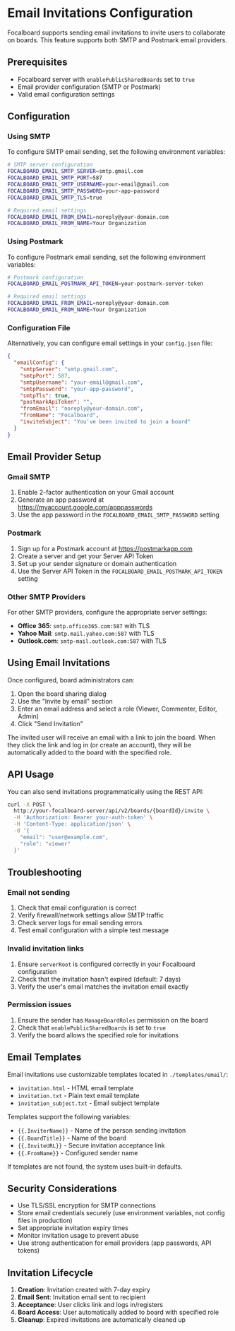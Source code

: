 # Email Invitations Configuration

Focalboard supports sending email invitations to invite users to collaborate on boards. This feature supports both SMTP and Postmark email providers.

## Prerequisites

- Focalboard server with `enablePublicSharedBoards` set to `true`
- Email provider configuration (SMTP or Postmark)
- Valid email configuration settings

## Configuration

### Using SMTP

To configure SMTP email sending, set the following environment variables:

```bash
# SMTP server configuration
FOCALBOARD_EMAIL_SMTP_SERVER=smtp.gmail.com
FOCALBOARD_EMAIL_SMTP_PORT=587
FOCALBOARD_EMAIL_SMTP_USERNAME=your-email@gmail.com
FOCALBOARD_EMAIL_SMTP_PASSWORD=your-app-password
FOCALBOARD_EMAIL_SMTP_TLS=true

# Required email settings
FOCALBOARD_EMAIL_FROM_EMAIL=noreply@your-domain.com
FOCALBOARD_EMAIL_FROM_NAME=Your Organization
```

### Using Postmark

To configure Postmark email sending, set the following environment variables:

```bash
# Postmark configuration
FOCALBOARD_EMAIL_POSTMARK_API_TOKEN=your-postmark-server-token

# Required email settings
FOCALBOARD_EMAIL_FROM_EMAIL=noreply@your-domain.com
FOCALBOARD_EMAIL_FROM_NAME=Your Organization
```

### Configuration File

Alternatively, you can configure email settings in your `config.json` file:

```json
{
  "emailConfig": {
    "smtpServer": "smtp.gmail.com",
    "smtpPort": 587,
    "smtpUsername": "your-email@gmail.com",
    "smtpPassword": "your-app-password",
    "smtpTls": true,
    "postmarkApiToken": "",
    "fromEmail": "noreply@your-domain.com",
    "fromName": "Focalboard",
    "inviteSubject": "You've been invited to join a board"
  }
}
```

## Email Provider Setup

### Gmail SMTP

1. Enable 2-factor authentication on your Gmail account
2. Generate an app password at https://myaccount.google.com/apppasswords
3. Use the app password in the `FOCALBOARD_EMAIL_SMTP_PASSWORD` setting

### Postmark

1. Sign up for a Postmark account at https://postmarkapp.com
2. Create a server and get your Server API Token
3. Set up your sender signature or domain authentication
4. Use the Server API Token in the `FOCALBOARD_EMAIL_POSTMARK_API_TOKEN` setting

### Other SMTP Providers

For other SMTP providers, configure the appropriate server settings:

- **Office 365**: `smtp.office365.com:587` with TLS
- **Yahoo Mail**: `smtp.mail.yahoo.com:587` with TLS
- **Outlook.com**: `smtp-mail.outlook.com:587` with TLS

## Using Email Invitations

Once configured, board administrators can:

1. Open the board sharing dialog
2. Use the "Invite by email" section
3. Enter an email address and select a role (Viewer, Commenter, Editor, Admin)
4. Click "Send Invitation"

The invited user will receive an email with a link to join the board. When they click the link and log in (or create an account), they will be automatically added to the board with the specified role.

## API Usage

You can also send invitations programmatically using the REST API:

```bash
curl -X POST \
  http://your-focalboard-server/api/v2/boards/{boardId}/invite \
  -H 'Authorization: Bearer your-auth-token' \
  -H 'Content-Type: application/json' \
  -d '{
    "email": "user@example.com",
    "role": "viewer"
  }'
```

## Troubleshooting

### Email not sending

1. Check that email configuration is correct
2. Verify firewall/network settings allow SMTP traffic
3. Check server logs for email sending errors
4. Test email configuration with a simple test message

### Invalid invitation links

1. Ensure `serverRoot` is configured correctly in your Focalboard configuration
2. Check that the invitation hasn't expired (default: 7 days)
3. Verify the user's email matches the invitation email exactly

### Permission issues

1. Ensure the sender has `ManageBoardRoles` permission on the board
2. Check that `enablePublicSharedBoards` is set to `true`
3. Verify the board allows the specified role for invitations

## Email Templates

Email invitations use customizable templates located in `./templates/email/`:

- `invitation.html` - HTML email template  
- `invitation.txt` - Plain text email template
- `invitation_subject.txt` - Email subject template

Templates support the following variables:
- `{{.InviterName}}` - Name of the person sending invitation
- `{{.BoardTitle}}` - Name of the board  
- `{{.InviteURL}}` - Secure invitation acceptance link
- `{{.FromName}}` - Configured sender name

If templates are not found, the system uses built-in defaults.

## Security Considerations

- Use TLS/SSL encryption for SMTP connections
- Store email credentials securely (use environment variables, not config files in production)
- Set appropriate invitation expiry times
- Monitor invitation usage to prevent abuse
- Use strong authentication for email providers (app passwords, API tokens)

## Invitation Lifecycle

1. **Creation**: Invitation created with 7-day expiry
2. **Email Sent**: Invitation email sent to recipient
3. **Acceptance**: User clicks link and logs in/registers
4. **Board Access**: User automatically added to board with specified role
5. **Cleanup**: Expired invitations are automatically cleaned up